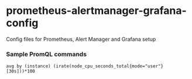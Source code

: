# prometheus-alertmanager-grafana-config
Config files for Prometheus, Alert Manager and Grafana setup


### Sample PromQL commands

`avg by (instance) (irate(node_cpu_seconds_total{mode="user"}[30s]))*100`
